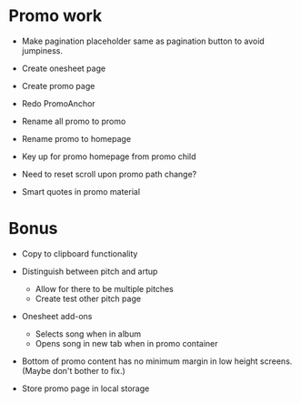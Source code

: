 # Promo work
* Make pagination placeholder same as pagination button to avoid jumpiness.

* Create onesheet page
* Create promo page
* Redo PromoAnchor

* Rename all promo to promo
* Rename promo to homepage

* Key up for promo homepage from promo child
* Need to reset scroll upon promo path change?
* Smart quotes in promo material

# Bonus
* Copy to clipboard functionality

* Distinguish between pitch and artup
    * Allow for there to be multiple pitches
    * Create test other pitch page

* Onesheet add-ons
    * Selects song when in album
    * Opens song in new tab when in promo container

* Bottom of promo content has no minimum margin in low height screens. (Maybe don't bother to fix.)

* Store promo page in local storage
